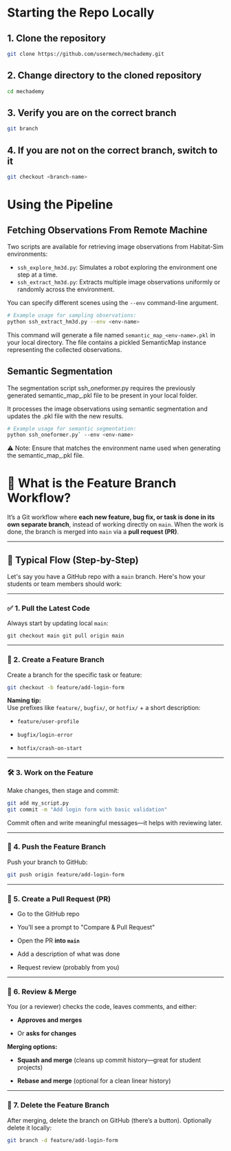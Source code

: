 # Starting the Repo Locally
## 1. Clone the repository
```sh
git clone https://github.com/usermech/mechademy.git
``` 
## 2. Change directory to the cloned repository
```sh
cd mechademy
```
## 3. Verify you are on the correct branch
```sh
git branch
```
## 4. If you are not on the correct branch, switch to it
```sh
git checkout <branch-name>
```
# Using the Pipeline
## Fetching Observations From Remote Machine

Two scripts are available for retrieving image observations from Habitat-Sim environments:

- `ssh_explore_hm3d.py`: Simulates a robot exploring the environment one step at a time.
- `ssh_extract_hm3d.py`: Extracts multiple image observations uniformly or randomly across the environment.

You can specify different scenes using the `--env` command-line argument.

```sh
# Example usage for sampling observations:
python ssh_extract_hm3d.py --env <env-name>
```

This command will generate a file named `semantic_map_<env-name>.pkl` in your local directory.
The file contains a pickled SemanticMap instance representing the collected observations.

## Semantic Segmentation

The segmentation script ssh_oneformer.py requires the previously generated semantic_map_<env-name>.pkl file to be present in your local folder.

It processes the image observations using semantic segmentation and updates the .pkl file with the new results.

```sh 
# Example usage for semantic segmentation:
python ssh_oneformer.py` --env <env-name>
```

⚠️ Note: Ensure that <env-name> matches the environment name used when generating the semantic_map_<env-name>.pkl file.

## 
# 🌿 What is the Feature Branch Workflow?

It’s a Git workflow where **each new feature, bug fix, or task is done in its own separate branch**, instead of working directly on `main`. When the work is done, the branch is merged into `main` via a **pull request (PR)**.

---

## 🔁 Typical Flow (Step-by-Step)

Let's say you have a GitHub repo with a `main` branch. Here's how your students or team members should work:

---

### ✅ 1. **Pull the Latest Code**

Always start by updating local `main`:

```
git checkout main git pull origin main
```




---

### 🌱 2. **Create a Feature Branch**

Create a branch for the specific task or feature:

```bash
git checkout -b feature/add-login-form
```


**Naming tip:**  
Use prefixes like `feature/`, `bugfix/`, or `hotfix/` + a short description:

- `feature/user-profile`
    
- `bugfix/login-error`
    
- `hotfix/crash-on-start`
    

---

### 🛠 3. **Work on the Feature**

Make changes, then stage and commit:

```bash
git add my_script.py
git commit -m "Add login form with basic validation"
```

Commit often and write meaningful messages—it helps with reviewing later.

---

### 🚀 4. **Push the Feature Branch**

Push your branch to GitHub:

```bash
git push origin feature/add-login-form
```




---

### 🔀 5. **Create a Pull Request (PR)**

- Go to the GitHub repo
    
- You’ll see a prompt to "Compare & Pull Request"
    
- Open the PR **into `main`**
    
- Add a description of what was done
    
- Request review (probably from you)
    

---

### 👀 6. **Review & Merge**

You (or a reviewer) checks the code, leaves comments, and either:

- **Approves and merges**
    
- Or **asks for changes**
    

**Merging options:**

- **Squash and merge** (cleans up commit history—great for student projects)
    
- **Rebase and merge** (optional for a clean linear history)
    

---

### 🧹 7. **Delete the Feature Branch**

After merging, delete the branch on GitHub (there’s a button). Optionally delete it locally:

```bash
git branch -d feature/add-login-form 